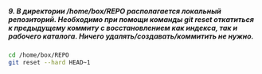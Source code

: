 ##### 9. В директории /home/box/REPO располагается локальный репозиторий. Необходимо при помощи команды git reset откатиться к предыдущему коммиту с восстановлением как индекса, так и рабочего каталога. Ничего удалять/создавать/коммитить не нужно.
```bash
cd /home/box/REPO
git reset --hard HEAD~1
```
